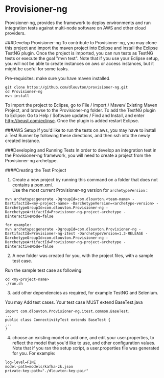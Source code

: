 Provisioner-ng
==============

Provisioner-ng, provides the framework to deploy environments and run integration tests against multi-node software on AWS and other cloud providers.

###Develop Provisioner-ng
To contribute to Provisioner-ng, you may clone this project and import the maven project into Eclipse and install the Eclipse TestNG plugin. Once the project is imported, you can run tests as TestNG tests or execute the goal "mvn test".
Note that if you use your Eclipse setup, you will not be able to create instances on aws or access instances, but it might be useful for some tasks.

Pre-requisites: make sure you have maven installed.

```
git clone https://github.com/dlouvton/provisioner-ng.git
cd Provisioner-ng
mvn install
```
To import the project to Eclipse, go to File / Import / Maven/ Existing Maven Project, and browse to the Provisioner-ng folder.
To add the TestNG plugin to Eclipse:
Go to Help / Software updates / Find and Install, and enter http://beust.com/eclipse. Once the plugin is added restart Eclipse.

###AWS Setup
If you'd like to run the tests on aws, you may have to install a Test Runner by following these directions, and then ssh into the newly created instance.




###Developing and Running Tests
In order to develop an integration test in the Provisioner-ng framework, you will need to create a project from the Provisioner-ng archetype.

####Creating the Test Project


1) Create a new project by running this command on a folder that does not contains a pom.xml.   <br>
Use the most current Provisioner-ng version for `archetypeVersion` :

```
mvn archetype:generate -DgroupId=com.dlouvton.<team-name> -DartifactId=<my-project-name> -DarchetypeVersion=<archetype-version> -DarchetypeGroupId=com.dlouvton.Provisioner-ng -DarchetypeArtifactId=Provisioner-ng-project-archetype -DinteractiveMode=false

for example:
mvn archetype:generate -DgroupId=com.dlouvton.Provisioner-ng -DartifactId=Provisioner-ng-itest -DarchetypeVersion=1.3-RELEASE -DarchetypeGroupId=com.dlouvton.Provisioner-ng -DarchetypeArtifactId=Provisioner-ng-project-archetype -DinteractiveMode=false
```

2) A new folder was created for you, with the project files, with a sample test case.

Run the sample test case as following:
```
cd <my-project-name>
./run.sh
```

3) add other dependencies as required, for example TestNG and Selenium.

You may Add test cases. Your test case MUST extend BaseTest.java

```
import com.dlouvton.Provisioner-ng.itest.common.BaseTest;
...
public class ConnectivityTest extends BaseTest {
...
}
```

4) choose an existing model or add one, and edit your user.properties, to reflect the model that you'd like to use, and other configuration values.
 Note that if you ran the setup script, a user.properties file was generated for you. For example:

```
log-level=FINE
model-path=models/kafka-zk.json
private-key-path="./dlouvton-key-pair"
```
